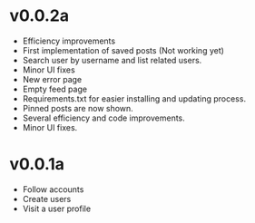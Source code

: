 # v0.0.2a
* Efficiency improvements
* First implementation of saved posts (Not working yet)
* Search user by username and list related users.
* Minor UI fixes
* New error page
* Empty feed page
* Requirements.txt for easier installing and updating process.
* Pinned posts are now shown.
* Several efficiency and code improvements.
* Minor UI fixes.

# v0.0.1a
* Follow accounts
* Create users
* Visit a user profile
